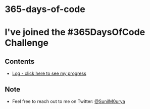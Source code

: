 # 365-days-of-code
# I've joined the #365DaysOfCode Challenge


## Contents
* [Log - click here to see my progress](Log.md)


## Note

* Feel free to reach out to me on Twitter: [@SunilM0urya](https://twitter.com/SunilM0urya)
